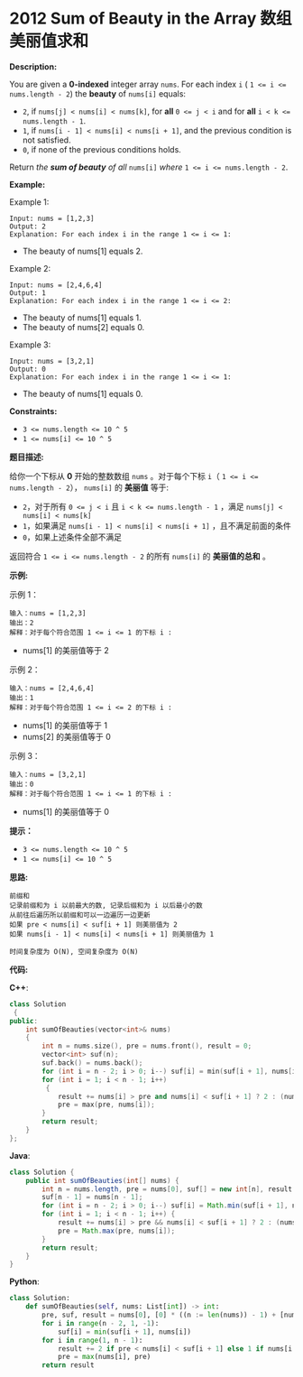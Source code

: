 # 2012 Sum of Beauty in the Array 数组美丽值求和

__Description:__

You are given a __0-indexed__ integer array `nums`. For each index `i` ( `1 <= i <= nums.length - 2`) the __beauty__ of `nums[i]` equals:

- `2`, if `nums[j] < nums[i] < nums[k]`, for __all__ `0 <= j < i` and for __all__ `i < k <= nums.length - 1`.
- `1`, if `nums[i - 1] < nums[i] < nums[i + 1]`, and the previous condition is not satisfied.
- `0`, if none of the previous conditions holds.

Return _the __sum of beauty__ of all_ `nums[i]` _where_ `1 <= i <= nums.length - 2`.

__Example:__

Example 1:

```text
Input: nums = [1,2,3]
Output: 2
Explanation: For each index i in the range 1 <= i <= 1:
```

- The beauty of nums[1] equals 2.

Example 2:

```text
Input: nums = [2,4,6,4]
Output: 1
Explanation: For each index i in the range 1 <= i <= 2:
```

- The beauty of nums[1] equals 1.
- The beauty of nums[2] equals 0.

Example 3:

```text
Input: nums = [3,2,1]
Output: 0
Explanation: For each index i in the range 1 <= i <= 1:
```

- The beauty of nums[1] equals 0.

__Constraints:__

- `3 <= nums.length <= 10 ^ 5`
- `1 <= nums[i] <= 10 ^ 5`

__题目描述:__

给你一个下标从 __0__ 开始的整数数组 `nums` 。对于每个下标 `i`（ `1 <= i <= nums.length - 2`）， `nums[i]` 的 __美丽值__ 等于:

- `2`，对于所有 `0 <= j < i` 且 `i < k <= nums.length - 1` ，满足 `nums[j] < nums[i] < nums[k]`
- `1`，如果满足 `nums[i - 1] < nums[i] < nums[i + 1]` ，且不满足前面的条件
- `0`，如果上述条件全部不满足

返回符合 `1 <= i <= nums.length - 2` 的所有 `nums[i]` 的 __美丽值的总和__ 。

__示例:__

示例 1：

```text
输入：nums = [1,2,3]
输出：2
解释：对于每个符合范围 1 <= i <= 1 的下标 i :
```

- nums[1] 的美丽值等于 2

示例 2：

```text
输入：nums = [2,4,6,4]
输出：1
解释：对于每个符合范围 1 <= i <= 2 的下标 i :
```

- nums[1] 的美丽值等于 1
- nums[2] 的美丽值等于 0

示例 3：

```text
输入：nums = [3,2,1]
输出：0
解释：对于每个符合范围 1 <= i <= 1 的下标 i :
```

- nums[1] 的美丽值等于 0

__提示：__

- `3 <= nums.length <= 10 ^ 5`
- `1 <= nums[i] <= 10 ^ 5`

__思路:__

```text
前缀和
记录前缀和为 i 以前最大的数, 记录后缀和为 i 以后最小的数
从前往后遍历所以前缀和可以一边遍历一边更新
如果 pre < nums[i] < suf[i + 1] 则美丽值为 2
如果 nums[i - 1] < nums[i] < nums[i + 1] 则美丽值为 1

时间复杂度为 O(N), 空间复杂度为 O(N)
```

__代码:__

__C++__:

```C++
class Solution
 {
public:
    int sumOfBeauties(vector<int>& nums) 
    {
        int n = nums.size(), pre = nums.front(), result = 0;
        vector<int> suf(n);
        suf.back() = nums.back();
        for (int i = n - 2; i > 0; i--) suf[i] = min(suf[i + 1], nums[i]);
        for (int i = 1; i < n - 1; i++)
         {
            result += nums[i] > pre and nums[i] < suf[i + 1] ? 2 : (nums[i - 1] < nums[i] and nums[i] < nums[i + 1] ? 1 : 0);
            pre = max(pre, nums[i]);
        }
        return result;
    }
};
```

__Java__:

```Java
class Solution {
    public int sumOfBeauties(int[] nums) {
        int n = nums.length, pre = nums[0], suf[] = new int[n], result = 0;
        suf[n - 1] = nums[n - 1];
        for (int i = n - 2; i > 0; i--) suf[i] = Math.min(suf[i + 1], nums[i]);
        for (int i = 1; i < n - 1; i++) {
            result += nums[i] > pre && nums[i] < suf[i + 1] ? 2 : (nums[i - 1] < nums[i] && nums[i] < nums[i + 1] ? 1 : 0);
            pre = Math.max(pre, nums[i]);
        }
        return result;
    }
}
```

__Python__:

```Python
class Solution:
    def sumOfBeauties(self, nums: List[int]) -> int:
        pre, suf, result = nums[0], [0] * ((n := len(nums)) - 1) + [nums[-1]], 0
        for i in range(n - 2, 1, -1):
            suf[i] = min(suf[i + 1], nums[i])
        for i in range(1, n - 1):
            result += 2 if pre < nums[i] < suf[i + 1] else 1 if nums[i - 1] < nums[i] < nums[i + 1] else 0
            pre = max(nums[i], pre)
        return result
```
